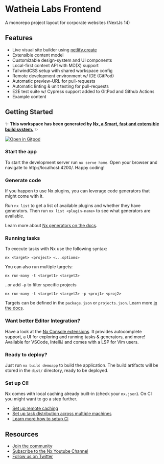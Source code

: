 # Watheia Labs Frontend

A monorepo project layout for corporate websites (NextJs 14)

## Features

- Live visual site builder using [netlify.create](https://www.netlify.com/platform/create/)
- Extensible content model
- Customizable design-system and UI components
- Local-first content API with MD(X) support
- TailwindCSS setup with shared workspace config
- Remote development environment w/ IDE (GitPod)
- Automatic preview-URL for pull-requests
- Automatic linting & unit testing for pull-requests
- E2E test suite w/ Cypress support added to GitPod and Github Actions
- Example content

## Getting Started

✨ **This workspace has been generated by [Nx, a Smart, fast and extensible build system.](https://nx.dev)** ✨

[![Open in Gitpod](https://gitpod.io/button/open-in-gitpod.svg)](https://gitpod.io/#https://github.com/drkstr101/watheia)

### Start the app

To start the development server run `nx serve home`. Open your browser and navigate to http://localhost:4200/. Happy coding!

### Generate code

If you happen to use Nx plugins, you can leverage code generators that might come with it.

Run `nx list` to get a list of available plugins and whether they have generators. Then run `nx list <plugin-name>` to see what generators are available.

Learn more about [Nx generators on the docs](https://nx.dev/plugin-features/use-code-generators).

### Running tasks

To execute tasks with Nx use the following syntax:

```
nx <target> <project> <...options>
```

You can also run multiple targets:

```
nx run-many -t <target1> <target2>
```

..or add `-p` to filter specific projects

```
nx run-many -t <target1> <target2> -p <proj1> <proj2>
```

Targets can be defined in the `package.json` or `projects.json`. Learn more [in the docs](https://nx.dev/core-features/run-tasks).

### Want better Editor Integration?

Have a look at the [Nx Console extensions](https://nx.dev/nx-console). It provides autocomplete support, a UI for exploring and running tasks & generators, and more! Available for VSCode, IntelliJ and comes with a LSP for Vim users.

### Ready to deploy?

Just run `nx build demoapp` to build the application. The build artifacts will be stored in the `dist/` directory, ready to be deployed.

### Set up CI!

Nx comes with local caching already built-in (check your `nx.json`). On CI you might want to go a step further.

- [Set up remote caching](https://nx.dev/core-features/share-your-cache)
- [Set up task distribution across multiple machines](https://nx.dev/nx-cloud/features/distribute-task-execution)
- [Learn more how to setup CI](https://nx.dev/recipes/ci)

## Resources

- [Join the community](https://nx.dev/community)
- [Subscribe to the Nx Youtube Channel](https://www.youtube.com/@nxdevtools)
- [Follow us on Twitter](https://twitter.com/nxdevtools)
